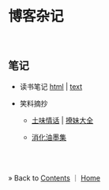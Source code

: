 # 博客杂记

<br/><a id="toc" name="toc"></a>
## 笔记

* 读书笔记 [html](mynotes.html) | [text](mynotes.txt)

* 笑料摘抄

  - [土味情话](mylines.html#qinghua) |
    [撩妹大全](mylines.html#liaomei)

  - [消化油墨集](../books/消化油墨集.epub)


<p><br/><br/></p>

&raquo; Back to <a href="#toc">Contents</a> ｜ [Home](../README.md)

